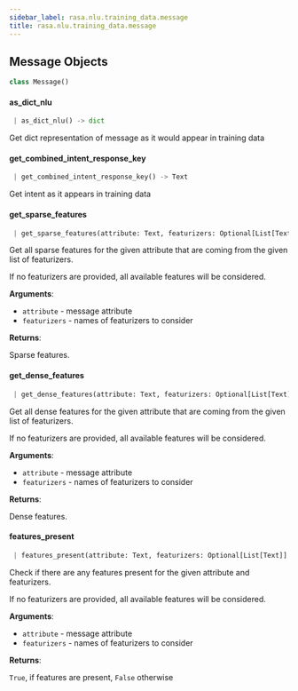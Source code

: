 ```yaml
---
sidebar_label: rasa.nlu.training_data.message
title: rasa.nlu.training_data.message
---
```


## Message Objects

```python
class Message()
```

#### as\_dict\_nlu

```python
 | as_dict_nlu() -> dict
```

Get dict representation of message as it would appear in training data

#### get\_combined\_intent\_response\_key

```python
 | get_combined_intent_response_key() -> Text
```

Get intent as it appears in training data

#### get\_sparse\_features

```python
 | get_sparse_features(attribute: Text, featurizers: Optional[List[Text]] = None) -> Tuple[Optional[scipy.sparse.spmatrix], Optional[scipy.sparse.spmatrix]]
```

Get all sparse features for the given attribute that are coming from the
given list of featurizers.

If no featurizers are provided, all available features will be considered.

**Arguments**:

- `attribute` - message attribute
- `featurizers` - names of featurizers to consider
  

**Returns**:

  Sparse features.

#### get\_dense\_features

```python
 | get_dense_features(attribute: Text, featurizers: Optional[List[Text]] = None) -> Tuple[Optional[np.ndarray], Optional[np.ndarray]]
```

Get all dense features for the given attribute that are coming from the given
list of featurizers.

If no featurizers are provided, all available features will be considered.

**Arguments**:

- `attribute` - message attribute
- `featurizers` - names of featurizers to consider
  

**Returns**:

  Dense features.

#### features\_present

```python
 | features_present(attribute: Text, featurizers: Optional[List[Text]] = None) -> bool
```

Check if there are any features present for the given attribute and
featurizers.

If no featurizers are provided, all available features will be considered.

**Arguments**:

- `attribute` - message attribute
- `featurizers` - names of featurizers to consider
  

**Returns**:

  ``True``, if features are present, ``False`` otherwise

